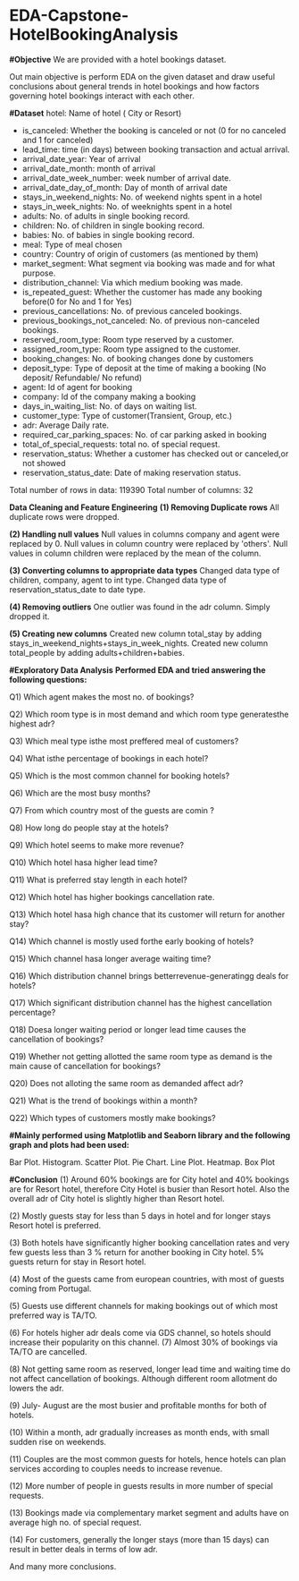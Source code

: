 # EDA-Capstone-HotelBookingAnalysis
**#Objective**
We are provided with a hotel bookings dataset.

Out main objective is perform EDA on the given dataset and draw useful conclusions about general trends in hotel bookings and how factors governing hotel bookings interact with each other.

**#Dataset**
hotel: Name of hotel ( City or Resort)
- is_canceled: Whether the booking is canceled or not (0 for no canceled and 1 for canceled)
- lead_time: time (in days) between booking transaction and actual arrival.
- arrival_date_year: Year of arrival
- arrival_date_month: month of arrival
- arrival_date_week_number: week number of arrival date.
- arrival_date_day_of_month: Day of month of arrival date
- stays_in_weekend_nights: No. of weekend nights spent in a hotel
- stays_in_week_nights: No. of weeknights spent in a hotel
- adults: No. of adults in single booking record.
- children: No. of children in single booking record.
- babies: No. of babies in single booking record. 
- meal: Type of meal chosen 
- country: Country of origin of customers (as mentioned by them)
- market_segment: What segment via booking was made and for what purpose.
- distribution_channel: Via which medium booking was made.
- is_repeated_guest: Whether the customer has made any booking before(0 for No and 1 for 
                     Yes)
- previous_cancellations: No. of previous canceled bookings.
- previous_bookings_not_canceled: No. of previous non-canceled bookings.
- reserved_room_type: Room type reserved by a customer.
- assigned_room_type: Room type assigned to the customer.
- booking_changes: No. of booking changes done by customers
- deposit_type: Type of deposit at the time of making a booking (No deposit/ Refundable/ No refund)
- agent: Id of agent for booking
- company: Id of the company making a booking
- days_in_waiting_list: No. of days on waiting list.
- customer_type: Type of customer(Transient, Group, etc.)
- adr: Average Daily rate.
- required_car_parking_spaces: No. of car parking asked in booking
- total_of_special_requests: total no. of special request.
- reservation_status: Whether a customer has checked out or canceled,or not showed 
- reservation_status_date: Date of making reservation status.


Total number of rows in data: 119390
Total number of columns: 32

**Data Cleaning and Feature Engineering**
**(1) Removing Duplicate rows**
All duplicate rows were dropped.

**(2) Handling null values**
Null values in columns company and agent were replaced by 0.
Null values in column country were replaced by 'others'.
Null values in column children were replaced by the mean of the column.

**(3) Converting columns to appropriate data types**
Changed data type of children, company, agent to int type.
Changed data type of reservation_status_date to date type.

**(4) Removing outliers**
One outlier was found in the adr column. Simply dropped it.

**(5) Creating new columns**
Created new column total_stay by adding stays_in_weekend_nights+stays_in_week_nights.
Created new column total_people by adding adults+children+babies.

**#Exploratory Data Analysis**
**Performed EDA and tried answering the following questions:**

 Q1) Which agent makes the most no. of bookings?
 
 Q2) Which room type is in most demand and which room type generatesthe  highest adr?
 
 Q3) Which meal type isthe  most preffered meal of customers?
 
 Q4) What isthe  percentage of bookings in each hotel?
 
 Q5) Which is the most common channel for booking hotels?
 
 Q6) Which are the most busy months?
 
 Q7) From which country most of the guests are comin ?
 
 Q8) How long do people stay at the hotels?
 
 Q9)  Which hotel seems to make more revenue?
 
 Q10)  Which hotel hasa  higher lead time?
 
 Q11)  What is preferred stay length in each hotel?
 
 Q12)  Which hotel has higher bookings cancellation rate.
 
 Q13)  Which hotel hasa  high chance that its customer will return for another stay?
 
 Q14)  Which channel is mostly used forthe  early booking of hotels?
 
 Q15)  Which channel hasa  longer average waiting time?
 
 Q16)  Which distribution channel brings betterrevenue-generatingg deals for hotels?
 
 Q17)  Which significant distribution channel has the highest cancellation percentage?
 
 Q18) Doesa  longer waiting period or longer lead time causes the cancellation of bookings?
 
 Q19) Whether not getting allotted the same room type as demand is the main cause of cancellation for bookings?
 
 Q20) Does not alloting the  same room as demanded affect adr? 
 
 Q21) What is the trend of bookings within a month?
 
 Q22) Which types of customers mostly make bookings?

**#Mainly performed using Matplotlib and Seaborn library and the following graph and plots had been used:**

Bar Plot.
Histogram.
Scatter Plot.
Pie Chart.
Line Plot.
Heatmap.
Box Plot



**#Conclusion**
(1) Around 60% bookings are for City hotel and 40% bookings are for Resort hotel, therefore City Hotel is busier than Resort hotel. Also the overall adr of City hotel is slightly higher than Resort hotel.

(2) Mostly guests stay for less than 5 days in hotel and for longer stays Resort hotel is preferred.

(3) Both hotels have significantly higher booking cancellation rates and very few guests less than 3 % return for another booking in City hotel. 5% guests return for stay in Resort hotel.

(4) Most of the guests came from european countries, with most of guests coming from Portugal.

(5) Guests use different channels for making bookings out of which most preferred way is TA/TO.

(6) For hotels higher adr deals come via GDS channel, so hotels should increase their popularity on this channel.
(7) Almost 30% of bookings via TA/TO are cancelled.

(8) Not getting same room as reserved, longer lead time and waiting time do not affect cancellation of bookings. Although different room allotment do lowers the adr.

(9) July- August are the most busier and profitable months for both of hotels.

(10) Within a month, adr gradually increases as month ends, with small sudden rise on weekends.

(11) Couples are the most common guests for hotels, hence hotels can plan services according to couples needs to increase revenue.

(12) More number of people in guests results in more number of special requests.

(13) Bookings made via complementary market segment and adults have on average high no. of special request.

(14) For customers, generally the longer stays (more than 15 days) can result in better deals in terms of low adr.

And many more conclusions.
